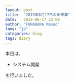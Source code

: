 ```yaml
---
layout: post
title:  "2015年6月17日の出来事"
date:   2015-06-17 22:00
author: "FUNABARA Masao"
lang: "ja"
categories: blog
tags: diary
---
```


本日は、

* システム開発

を行いました。
